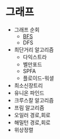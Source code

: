# 그래프
  - 그래프 순회
    - [BFS](https://github.com/algorithm-and-data-structure/algorithm-and-data-structure/blob/new_bfs/algorithm-and-data-structure/graph/graph_traversal/BFS.md)
    - DFS
  - 최단거리 알고리즘
    - 다익스트라
    - 벨만포드
    - SPFA
    - 플로이드-워셜
  - 최소신장트리
  - 유니온 파인드
  - 크루스칼 알고리즘
  - 프림 알고리즘
  - 오일러 경로,회로
  - 해밀턴 경로,회로
  - 위상정렬
